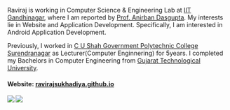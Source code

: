 Raviraj is working in Computer Science & Engineering Lab at [IIT Gandhinagar](https://www.iitgn.ac.in/), where I am reported by [Prof. Anirban Dasgupta](https://sites.google.com/site/anirbandasgupta). My  interests lie in Website and Application Development. Specifically, I am interested in Android Application Development.  

Previously, I worked in [C U Shah Government Polytechnic College Surendranagar](http://www.cusp.cteguj.in/) as Lecturer(Computer Enginnering) for 5years. I completed my Bachelors in Computer Engineering from  [Gujarat Technological University](https://www.gtu.ac.in/).

#### Website: [ravirajsukhadiya.github.io](https://ravirajsukhadiya.github.io/)

<a href="https://github.com/anuraghazra/github-readme-stats">
<img align="left" src="https://github-readme-stats.vercel.app/api?username=ravirajsukhadiya&count_private=true&show_icons=true&theme=radical" />
</a>
<a href="https://github.com/anuraghazra/convoychat">
<img align="center" src="https://github-readme-stats.vercel.app/api/top-langs/?username=ravirajsukhadiya&layout=compact" />
</a>
